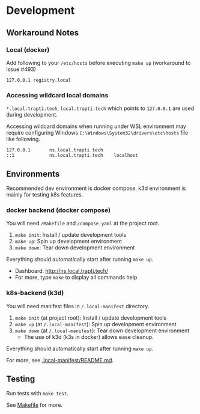 # Development

## Workaround Notes

### Local (docker)

Add following to your `/etc/hosts` before executing `make up`
(workaround to issue #493)

```
127.0.0.1 registry.local
```

### Accessing wildcard local domains

`*.local.trapti.tech`, `local.trapti.tech` which points to `127.0.0.1` are used during development.

Accessing wildcard domains when running under WSL environment may require configuring Windows `C:\Windows\System32\drivers\etc\hosts` file like following.

```plaintext
127.0.0.1       ns.local.trapti.tech
::1             ns.local.trapti.tech    localhost
```

## Environments

Recommended dev environment is docker compose.
k3d environment is mainly for testing k8s features.

### docker backend (docker compose)

You will need `/Makefile` and `/compose.yaml` at the project root.

1. `make init`: Install / update development tools
2. `make up`: Spin up development environment
3. `make down`: Tear down development environment

Everything should automatically start after running `make up`.

- Dashboard: http://ns.local.trapti.tech/
- For more, type `make` to display all commands help

### k8s-backend (k3d)

You will need manifest files in `/.local-manifest` directory.

1. `make init` (at project root): Install / update development tools
2. `make up` (at `/.local-manifest`): Spin up development environment
3. `make down` (at `/.local-manifest`): Tear down development environment
   - The use of k3d (k3s in docker) allows ease cleanup.

Everything should automatically start after running `make up`.

For more, see [.local-manifest/README.md](../.local-manifest/README.md).

## Testing

Run tests with `make test`.

See [Makefile](../Makefile) for more.
